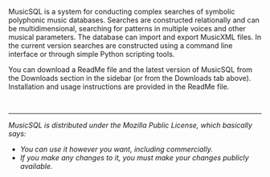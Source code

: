 MusicSQL is a system for conducting complex searches of symbolic polyphonic music databases. Searches are constructed relationally and can be multidimensional, searching for patterns in multiple voices and other musical parameters. The database can import and export MusicXML files. In the current version searches are constructed using a command line interface or through simple Python scripting tools.

You can download a ReadMe file and the latest version of MusicSQL from the Downloads section in the sidebar (or from the Downloads tab above). Installation and usage instructions are provided in the ReadMe file.

<br />


---


_MusicSQL is distributed under the Mozilla Public License, which basically says:_

  * _You can use it however you want, including commercially._
  * _If you make any changes to it, you must make your changes publicly available._